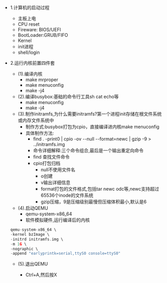 *   1.计算机的启动过程
    *   主板上电
    *   CPU reset
    *   Fireware: BIOS/UEFI
    *   BootLoader\:GRUB/FIFO
    *   Kernel
    *   init进程
    *   shell/login

*   2.运行内核前置四件套

    *   (1).编译内核
        *   make mrproper
        *   make menuconfig
        *   make -j4
    *   (2).编译busybox:基础的命令行工具sh cat echo等
        *   make menuconfig
        *   make -j4
    *   (3).制作initramfs,为什么需要initramfs?第一个进程init存储在根文件系统或内存文件系统中
        *   制作方式\:busybox打包为cpio，直接编译进内核make menuconfig
        *   具体制作方法:
            *   find . -print0 | cpio -ov --null --format=newc | gzip -9 > ../initramfs.img
            *   命令详细解释:三个命令组合,最后是一个输出重定向命令
            *   find 查找文件命令
            *   cpio打包归档
                *   null不使用文件名
                *   o创建
                *   v输出详细信息
                *   format打包的文件格式,包括tar newc odc等,newc支持超过65536个inode的文件系统
                *   gzip压缩，9是压缩级别最慢但压缩体积最小,默认是6
    *   (4).启动QEMU
        *   qemu-system-x86\_64
        *   软件模拟硬件,运行编译后的内核

    ```c
    qemu-system-x86_64 \
    -kernel bzImage \
    -initrd initramfs.img \
    -m 1G \
    -nographic \
    -append "earlyprintk=serial,ttyS0 console=ttyS0"
    ```

    *   (5).退出QEMU

        *   Ctrl+A,然后按X

